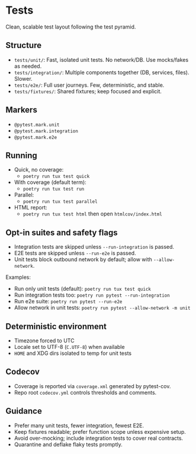 # Tests

Clean, scalable test layout following the test pyramid.

## Structure

- `tests/unit/`: Fast, isolated unit tests. No network/DB. Use mocks/fakes as needed.
- `tests/integration/`: Multiple components together (DB, services, files). Slower.
- `tests/e2e/`: Full user journeys. Few, deterministic, and stable.
- `tests/fixtures/`: Shared fixtures; keep focused and explicit.

## Markers

- `@pytest.mark.unit`
- `@pytest.mark.integration`
- `@pytest.mark.e2e`

## Running

- Quick, no coverage:
  - `poetry run tux test quick`
- With coverage (default term):
  - `poetry run tux test run`
- Parallel:
  - `poetry run tux test parallel`
- HTML report:
  - `poetry run tux test html` then open `htmlcov/index.html`

## Opt-in suites and safety flags

- Integration tests are skipped unless `--run-integration` is passed.
- E2E tests are skipped unless `--run-e2e` is passed.
- Unit tests block outbound network by default; allow with `--allow-network`.

Examples:

- Run only unit tests (default): `poetry run tux test quick`
- Run integration tests too: `poetry run pytest --run-integration`
- Run e2e suite: `poetry run pytest --run-e2e`
- Allow network in unit tests: `poetry run pytest --allow-network -m unit`

## Deterministic environment

- Timezone forced to UTC
- Locale set to UTF-8 (`C.UTF-8`) when available
- `HOME` and XDG dirs isolated to temp for unit tests

## Codecov

- Coverage is reported via `coverage.xml` generated by pytest-cov.
- Repo root `codecov.yml` controls thresholds and comments.

## Guidance

- Prefer many unit tests, fewer integration, fewest E2E.
- Keep fixtures readable; prefer function scope unless expensive setup.
- Avoid over-mocking; include integration tests to cover real contracts.
- Quarantine and deflake flaky tests promptly.

